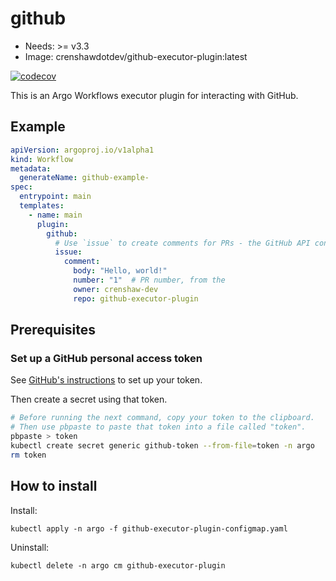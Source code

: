 <!-- This is an auto-generated file. DO NOT EDIT -->
# github

* Needs: >= v3.3
* Image: crenshawdotdev/github-executor-plugin:latest

[![codecov](https://codecov.io/gh/crenshaw-dev/github-executor-plugin/branch/main/graph/badge.svg?token=MD2ZVGZ5G9)](https://codecov.io/gh/crenshaw-dev/github-executor-plugin)

This is an Argo Workflows executor plugin for interacting with GitHub.

## Example

```yaml
apiVersion: argoproj.io/v1alpha1
kind: Workflow
metadata:
  generateName: github-example-
spec:
  entrypoint: main
  templates:
    - name: main
      plugin:
        github:
          # Use `issue` to create comments for PRs - the GitHub API considers PRs to be issues.
          issue:
            comment:
              body: "Hello, world!"
              number: "1"  # PR number, from the 
              owner: crenshaw-dev
              repo: github-executor-plugin
```

## Prerequisites

### Set up a GitHub personal access token

See [GitHub's instructions](https://docs.github.com/en/github/authenticating-to-github/creating-a-personal-access-token)
to set up your token.

Then create a secret using that token.

```bash
# Before running the next command, copy your token to the clipboard.
# Then use pbpaste to paste that token into a file called "token".
pbpaste > token
kubectl create secret generic github-token --from-file=token -n argo
rm token
```

## How to install


Install:

    kubectl apply -n argo -f github-executor-plugin-configmap.yaml

Uninstall:
	
    kubectl delete -n argo cm github-executor-plugin 
